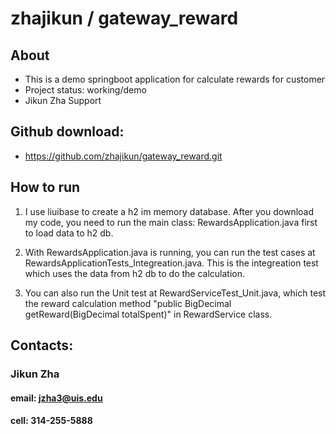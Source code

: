 # zhajikun / gateway_reward

## About 

* This is a demo springboot application for calculate rewards for customer
* Project status: working/demo
* Jikun Zha Support


## Github download: 
* https://github.com/zhajikun/gateway_reward.git

## How to run

 1. I use liuibase to create a h2 im memory database. After you download my code, you need to run the main class: 
 RewardsApplication.java first to load data to h2 db.
 
 2. With RewardsApplication.java is running, you can run the test cases at RewardsApplicationTests_Integreation.java.
 This is the integreation test which uses the data from h2 db to do the calculation.
 
 3. You can also run the Unit test at RewardServiceTest_Unit.java, which test the reward calculation method "public BigDecimal getReward(BigDecimal totalSpent)" in RewardService class.
 
## Contacts:

###   Jikun Zha
####   email: jzha3@uis.edu
####    cell: 314-255-5888
 
 